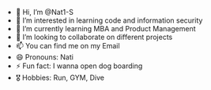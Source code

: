 - 👋 Hi, I’m @Nat1-S
- 👀 I’m interested in learning code and information security
- 🌱 I’m currently learning MBA and Product Management 
- 💞️ I’m looking to collaborate on different projects 
- 📫 You can find me on my Email
- 😄 Pronouns: Nati
- ⚡ Fun fact: I wanna open dog boarding 
- 🎖️ Hobbies: Run, GYM, Dive
<!---
Nat1-S/Nat1-S is a ✨ special ✨ repository because its `README.md` (this file) appears on your GitHub profile.
You can click the Preview link to take a look at your changes.
--->
